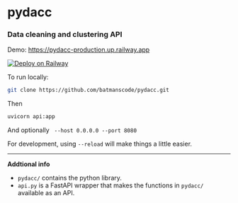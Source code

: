 # pydacc
### Data cleaning and clustering API

Demo: https://pydacc-production.up.railway.app

[![Deploy on Railway](https://railway.app/button.svg)](https://railway.app/new/template/vVJFwO?referralCode=Qtw9qU)

To run locally:
```bash
git clone https://github.com/batmanscode/pydacc.git
```
Then
```bash
uvicorn api:app
```

And optionally ` --host 0.0.0.0 --port 8080`

For development, using `--reload` will make things a little easier.

---

**Addtional info**
* `pydacc/` contains the python library.
* `api.py` is a FastAPI wrapper that makes the functions in `pydacc/` available as an API.
